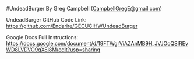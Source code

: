 #UndeadBurger
By Greg Campbell (CampbellGregE@gmail.com)

UndeadBurger GitHub Code Link: https://github.com/Endarire/GECUCIHWUndeadBurger

Google Docs Full Instructions:
https://docs.google.com/document/d/19FTWgrViAZAnMB9H_JVJOoQSIREvWD8LVDVO9qX8l8M/edit?usp=sharing

